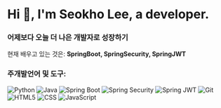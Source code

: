 <h1 align="left">Hi 👋, I'm Seokho Lee, a developer.</h1>
<h3 align="left">어제보다 오늘 더 나은 개발자로 성장하기</h3>

현재 배우고 있는 것은: **SpringBoot, SpringSecurity, SpringJWT**


<p align="left">
</p>

<h3 align="left">주개발언어 및 도구:</h3>

![Python](https://img.shields.io/badge/python-3776AB?style=for-the-badge&logo=python&logoColor=white)
![Java](https://img.shields.io/badge/java-007396?style=for-the-badge&logo=openjdk&logoColor=white)
![Spring Boot](https://img.shields.io/badge/springboot-6DB33F?style=for-the-badge&logo=springboot&logoColor=white)
![Spring Security](https://img.shields.io/badge/springsecurity-6DB33F?style=for-the-badge&logo=springsecurity&logoColor=white)
![Spring JWT](https://img.shields.io/badge/springjwt-6DB33F?style=for-the-badge&logo=spring&logoColor=white)
![Git](https://img.shields.io/badge/git-F05032?style=for-the-badge&logo=git&logoColor=white)
![HTML5](https://img.shields.io/badge/html5-E34F26?style=for-the-badge&logo=html5&logoColor=white)
![CSS](https://img.shields.io/badge/css-1572B6?style=for-the-badge&logo=css3&logoColor=white)
![JavaScript](https://img.shields.io/badge/javascript-F7DF1E?style=for-the-badge&logo=javascript&logoColor=black)
